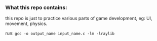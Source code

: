 ### What this repo contains:
this repo is just to practice various parts of game development, eg: UI, movement, physics.

run:
```gcc -o output_name input_name.c -lm -lraylib```


